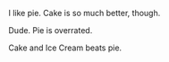 I like pie. Cake is so much better, though.

Dude. Pie is overrated.

Cake and Ice Cream beats pie.
